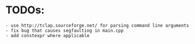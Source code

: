 # TODOs:
	- use http://tclap.sourceforge.net/ for parsing command line arguments
	- fix bug that causes segfaulting in main.cpp
 	- add constexpr where applicable
